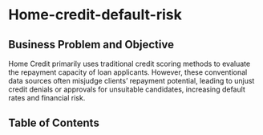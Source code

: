 # Home-credit-default-risk

## Business Problem and Objective
Home Credit primarily uses traditional credit scoring methods to evaluate the repayment capacity of loan applicants. However, these conventional data sources often misjudge clients’ repayment potential, leading to unjust credit denials or approvals for unsuitable candidates, increasing default rates and financial risk.

## Table of Contents
